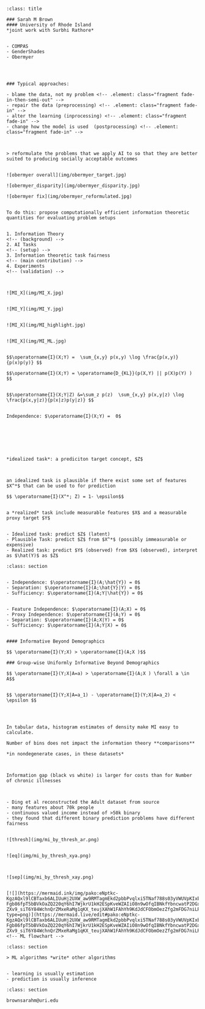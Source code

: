 ```{slide} Assessing Machine Learning Problems for Fairness Before Fitting"
:class: title

### Sarah M Brown
#### University of Rhode Island
*joint work with Surbhi Rathore*

```

```{slide} Why Fairness in Machine Learning?

- COMPAS
- GenderShades
- Obermyer

```



```{slide} Algorithmic Fairness Interventions



### Typical approaches:

- blame the data, not my problem <!-- .element: class="fragment fade-in-then-semi-out" -->
- repair the data (preprocessing) <!-- .element: class="fragment fade-in" -->
- alter the learning (inprocessing) <!-- .element: class="fragment fade-in" -->
- change how the model is used  (postprocessing) <!-- .element: class="fragment fade-in" -->


```

```{slide} An Alternative Proposal 

> reformulate the problems that we apply AI to so that they are better suited to producing socially acceptable outcomes

```


````{slide} Why reformulate?

![obermyer overall](img/obermyer_target.jpg)

````


````{slide} 
![obermyer_disparity](img/obermyer_disparity.jpg)
````


````{slide} 
![obermyer fix](img/obermyer_reformulated.jpg)

````


````{slide} How do we know when to reformulate?

To do this: propose computationally efficient information theoretic quantities for evaluating problem setups

````


````{slide} Agenda:

1. Information Theory
<!-- (background) -->
2. AI Tasks
<!-- (setup) -->
3. Information theoretic task fairness
<!-- (main contribution) -->
4. Experiments
<!-- (validation) -->

````


````{slide} Information Theory

````


````{slide} Information Theory

![MI_X](img/MI_X.jpg)

````


````{slide} Information Theory

![MI_Y](img/MI_Y.jpg)

````


````{slide} Information Theory

![MI_X](img/MI_highlight.jpg)

````


````{slide} Information Theory

![MI_X](img/MI_ML.jpg)

````


````{slide} Formally

$$\operatorname{I}(X;Y) =  \sum_{x,y} p(x,y) \log \frac{p(x,y)}{p(x)p(y)} $$

$$\operatorname{I}(X;Y) = \operatorname{D_{KL}}(p(X,Y) || p(X)p(Y) ) $$

````


````{slide}  Conditional MI

$$\operatorname{I}(X;Y|Z) &=\sum_z p(z)  \sum_{x,y} p(x,y|z) \log \frac{p(x,y|z)}{p(x|z)p(y|z)} $$


Independence: $\operatorname{I}(X;Y) =  0$



````


````{slide}  Tasks in AI  and ML


````


````{slide} Let's predict concept $Z$ !


*idealized task*: a prediciton target concept, $Z$

````


````{slide}  Can we even do that theoretically?


an idealized task is plausible if there exist some set of features $X^*$ that can be used to for prediction

$$ \operatorname{I}(X^*; Z) = 1- \epsilon$$

````


````{slide} But can we *really* do that?

a *realized* task include measurable features $X$ and a measurable proxy target $Y$

````


````{slide} ML Tasks

- Idealized task: predict $Z$ (latent)
- Plausible Task: predict $Z$ from $X^*$ (possibly immeasurable or expensive)
- Realized task: predict $Y$ (observed) from $X$ (observed), interpret as $\hat(Y)$ as $Z$

````


````{slide} Information Theoretic Task Fairness
:class: section

````


````{slide} Classical Fairness Criteria

- Independence: $\operatorname{I}(A;\hat{Y}) = 0$
- Separation: $\operatorname{I}(A;\hat{Y}|Y) = 0$
- Sufficiency: $\operatorname{I}(A;Y|\hat{Y}) = 0$

````


````{slide} Classical Fairness Criteria in Realized Tasks

- Feature Independence: $\operatorname{I}(A;X) = 0$
- Proxy Independence: $\operatorname{I}(A;Y) = 0$
- Separation: $\operatorname{I}(A;X|Y) = 0$
- Sufficiency: $\operatorname{I}(A;Y|X) = 0$

````


````{slide} Approximations

#### Informative Beyond Demographics

$$ \operatorname{I}(Y;X) > \operatorname{I}(A;X )$$

### Group-wise Uniformly Informative Beyond Demographics

$$ \operatorname{I}(Y;X|A=a) > \operatorname{I}(A;X ) \forall a \in A$$

````


````{slide} Equality of Information

$$ \operatorname{I}(Y;X|A=a_1) - \operatorname{I}(Y;X|A=a_2) < \epsilon $$


````





````{slide} Estimating Distributions


In tabular data, histogram estimates of density make MI easy to calculate.

Number of bins does not impact the information theory **comparisons**

*in nondegenerate cases, in these datasets*

````


````{slide} Obermeyer


Information gap (black vs white) is larger for costs than for Number of chronic illnesses


````


````{slide} Adult Reconstruction

- Ding et al reconstructed the Adult dataset from source
- many features about 70k people
- continuous valued income instead of >50k binary
- they found that different binary prediction problems have different fairness

````


````{slide} Informative beyond Demographics?

![thresh](img/mi_by_thresh_ar.png)

````


````{slide} Equality of Information?

![eq](img/mi_by_thresh_xya.png)

````


````{slide} Separation ?


![sep](img/mi_by_thresh_xay.png)

````


`````{slide} What are the parts of an ML problem? 

[![](https://mermaid.ink/img/pako:eNptkc-KgzAQxl9lCBTaxb6ALIUuHj2UXW_aw9RMTagmEkd2pbbPvqlxi5TNaf788s03yVWUVpKIxbm236VCx5B-Fgb86fpT5bBVkOaZQ220qY6hI7WjkrU1kH2ESpKveWZAIiO8n9wOfqIBNkfYbncwatP2DGxH2Oc1oZtQrCvrNKtmFt4H1vbs4W4EVnmLDhtict3MkJEv_rI8o47_s_e3SsLen2eW3t5encEIh3XrSOpwGas6mNtAUDkszI0wKPSqC36SHR6yT6NzxMpPeuh3LZX6PPhBobFa-ZXv9_siT6Y84WchnQrZMxeRaMg1qKX_teujXAhW1FAhYh9KdJdCFObmOezZfg2mFDG7niLRt35_SjT6d2tEfMa6o9svzpKkwQ?type=png)](https://mermaid.live/edit#pako:eNptkc-KgzAQxl9lCBTaxb6ALIUuHj2UXW_aw9RMTagmEkd2pbbPvqlxi5TNaf788s03yVWUVpKIxbm236VCx5B-Fgb86fpT5bBVkOaZQ220qY6hI7WjkrU1kH2ESpKveWZAIiO8n9wOfqIBNkfYbncwatP2DGxH2Oc1oZtQrCvrNKtmFt4H1vbs4W4EVnmLDhtict3MkJEv_rI8o47_s_e3SsLen2eW3t5encEIh3XrSOpwGas6mNtAUDkszI0wKPSqC36SHR6yT6NzxMpPeuh3LZX6PPhBobFa-ZXv9_siT6Y84WchnQrZMxeRaMg1qKX_teujXAhW1FAhYh9KdJdCFObmOezZfg2mFDG7niLRt35_SjT6d2tEfMa6o9svzpKkwQ)
<!-- ML flowchart -->
`````


```{slide} 
:class: section

> ML algorithms *write* other algorithms

```


````{slide} In other words

- learning is usually estimation
- prediction is usually inference
````







````{slide} Questions?
:class: section

brownsarahm@uri.edu
````



<!-- extra -->



<!-- 

`````{slide} Emphasize Evaluation
:class: strategy

```{panels}
in Instruction
^^^
- Frame evaluation as competing goals
````


````{slide} 
in Assignments
^^^
- Always require more than one metric
- Disaggregate by group in social data

```

```{note}

Evaluation allows students to think about problems more deeply.

Fairness issues "discovered" in ML through eval

It helps monitor, considering broader impact
```

````` -->